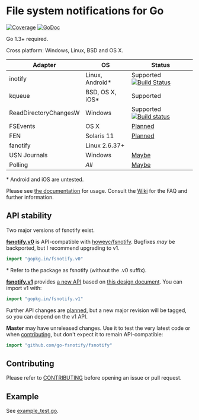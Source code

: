 # File system notifications for Go

[![Coverage](http://gocover.io/_badge/github.com/go-fsnotify/fsnotify)](http://gocover.io/github.com/go-fsnotify/fsnotify) [![GoDoc](https://godoc.org/gopkg.in/fsnotify.v1?status.svg)](https://godoc.org/gopkg.in/fsnotify.v1)

Go 1.3+ required.

Cross platform: Windows, Linux, BSD and OS X.

|Adapter   |OS        |Status    |
|----------|----------|----------|
|inotify   |Linux, Android\*|Supported [![Build Status](https://travis-ci.org/go-fsnotify/fsnotify.svg?branch=master)](https://travis-ci.org/go-fsnotify/fsnotify)|
|kqueue    |BSD, OS X, iOS\*|Supported|
|ReadDirectoryChangesW|Windows|Supported [![Build status](https://ci.appveyor.com/api/projects/status/ivwjubaih4r0udeh/branch/master?svg=true)](https://ci.appveyor.com/project/NathanYoungman/fsnotify/branch/master)|
|FSEvents  |OS X          |[Planned](https://github.com/go-fsnotify/fsnotify/issues/11)|
|FEN       |Solaris 11    |[Planned](https://github.com/go-fsnotify/fsnotify/issues/12)|
|fanotify  |Linux 2.6.37+ | |
|USN Journals |Windows    |[Maybe](https://github.com/go-fsnotify/fsnotify/issues/53)|
|Polling   |*All*         |[Maybe](https://github.com/go-fsnotify/fsnotify/issues/9)|

\* Android and iOS are untested.

Please see [the documentation](https://godoc.org/gopkg.in/fsnotify.v1) for usage. Consult the [Wiki](https://github.com/go-fsnotify/fsnotify/wiki) for the FAQ and further information.

## API stability

Two major versions of fsnotify exist. 

**[fsnotify.v0](https://gopkg.in/fsnotify.v0)** is API-compatible with [howeyc/fsnotify](https://godoc.org/github.com/howeyc/fsnotify). Bugfixes *may* be backported, but I recommend upgrading to v1.

```go
import "gopkg.in/fsnotify.v0"
```

\* Refer to the package as fsnotify (without the .v0 suffix).

**[fsnotify.v1](https://gopkg.in/fsnotify.v1)** provides [a new API](https://godoc.org/gopkg.in/fsnotify.v1) based on [this design document](http://goo.gl/MrYxyA). You can import v1 with:

```go
import "gopkg.in/fsnotify.v1"
```

Further API changes are [planned](https://github.com/go-fsnotify/fsnotify/milestones), but a new major revision will be tagged, so you can depend on the v1 API.

**Master** may have unreleased changes. Use it to test the very latest code or when [contributing][], but don't expect it to remain API-compatible:

```go
import "github.com/go-fsnotify/fsnotify"
```

## Contributing

Please refer to [CONTRIBUTING][] before opening an issue or pull request.

## Example

See [example_test.go](https://github.com/go-fsnotify/fsnotify/blob/master/example_test.go).


[contributing]: https://github.com/go-fsnotify/fsnotify/blob/master/CONTRIBUTING.md
